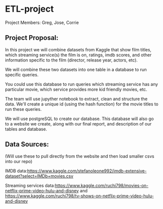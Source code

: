# ETL-project
Project Members: Greg, Jose, Corrie

## Project Proposal:
In this project we will combine datasets from Kaggle that show film titles, which streaming service(s) the film is on, ratings, imdb scores, and other information specific to the film (director, release year, actors, etc).

We will combine these two datasets into one table in a database to run specific queries.

You could use this database to run queries which streaming service has any particular movie, which service provides more kid friendly movies, etc.

The team will use jupyther notebook to extract, clean and structure the data. We'll create a unique id (using the hash function) for the movie titles to run these queries.

We will use postgreSQL to create our database. This database will also go to a website we create, along with our final report, and description of our tables and database.

## Data Sources:
(Will use these to pull directly from the website and then load smaller csvs into our repo)

IMDB data:https://www.kaggle.com/stefanoleone992/imdb-extensive-dataset?select=IMDb+movies.csv

Streaming services data:https://www.kaggle.com/ruchi798/movies-on-netflix-prime-video-hulu-and-disney and https://www.kaggle.com/ruchi798/tv-shows-on-netflix-prime-video-hulu-and-disney
